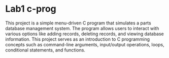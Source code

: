 # Lab1 c-prog
This project is a simple menu-driven C program that simulates a parts database management system. The program allows users to interact with various options like adding records, deleting records, and viewing database information. This project serves as an introduction to C programming concepts such as command-line arguments, input/output operations, loops, conditional statements, and functions.
